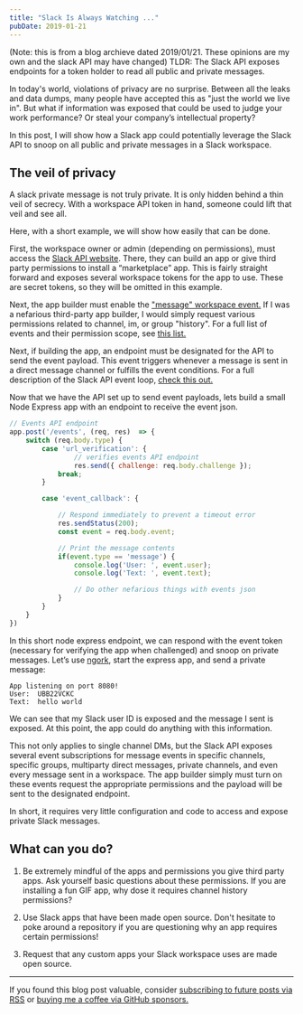 ```yaml
---
title: "Slack Is Always Watching ..."
pubDate: 2019-01-21
---
```


(Note: this is from a blog archieve dated 2019/01/21. These opinions are my own and the slack API may have changed)
TLDR: The Slack API exposes endpoints for a token holder to read all public and private messages.  

In today's world, violations of privacy are no surprise. Between all the leaks and data dumps, many people have accepted this as "just the world we live in". But what if information was exposed that could be used to judge your work performance? Or steal your company’s intellectual property? 

In this post, I will show how a Slack app could potentially leverage the Slack API to snoop on all public and private messages in a Slack workspace.

## The veil of privacy

A slack private message is not truly private. It is only hidden behind a thin veil of secrecy. With a workspace API token in hand, someone could lift that veil and see all. 

Here, with a short example, we will show how easily that can be done. 

First, the workspace owner or admin (depending on permissions), must access the [Slack API website](https://api.slack.com/). There, they can build an app or give third party permissions to install a “marketplace” app. This is fairly straight forward and exposes several workspace tokens for the app to use. These are secret tokens, so they will be omitted in this example. 

Next, the app builder must enable the ["message" workspace event.](https://api.slack.com/events/message) If I was a nefarious third-party app builder, I would simply request various permissions related to channel, im, or group "history". For a full list of events and their permission scope, see [this list.](https://api.slack.com/docs/oauth-scopes)

Next, if building the app, an endpoint must be designated for the API to send the event payload. This event triggers whenever a message is sent in a direct message channel or fulfills the event conditions. For a full description of the Slack API event loop, [check this out.](https://api.slack.com/events-api#the_event_loop)

Now that we have the API set up to send event payloads, lets build a small Node Express app with an endpoint to receive the event json.

```javascript
// Events API endpoint
app.post('/events', (req, res)  => {
    switch (req.body.type) {
        case 'url_verification': {
                // verifies events API endpoint 
                res.send({ challenge: req.body.challenge });
            break;
        }

        case 'event_callback': {

            // Respond immediately to prevent a timeout error
            res.sendStatus(200);
            const event = req.body.event;

            // Print the message contents
            if(event.type == 'message') {
                console.log('User: ', event.user);
                console.log('Text: ', event.text);

                // Do other nefarious things with events json
            }
        }
    }
})
```

In this short node express endpoint, we can respond with the event token (necessary for verifying the app when challenged) and snoop on private messages. Let’s use [ngork](https://ngrok.com/), start the express app, and send a private message: 

```
App listening on port 8080!
User:  UBB22VCKC
Text:  hello world
```

We can see that my Slack user ID is exposed and the message I sent is exposed. At this point, the app could do anything with this information.

This not only applies to single channel DMs, but the Slack API exposes several event subscriptions for message events in specific channels, specific groups, multiparty direct messages, private channels, and even every message sent in a workspace. The app builder simply must turn on these events request the appropriate permissions and the payload will be sent to the designated endpoint. 

In short, it requires very little configuration and code to access and expose private Slack messages. 

## What can you do? 

1. Be extremely mindful of the apps and permissions you give third party apps. Ask yourself basic questions about these permissions. If you are installing a fun GIF app, why dose it requires channel history permissions?

2. Use Slack apps that have been made open source. Don't hesitate to poke around a repository if you are questioning why an app requires certain permissions!

3. Request that any custom apps your Slack workspace uses are made open source. 

---

If you found this blog post valuable,
consider [subscribing to future posts via RSS](https://johncodes.com/index.xml)
or [buying me a coffee via GitHub sponsors.](https://github.com/sponsors/jpmcb)
